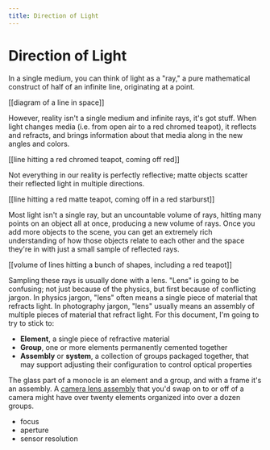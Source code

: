 ```yaml
---
title: Direction of Light
---
```

# Direction of Light

In a single medium, you can think of light as a "ray," a pure mathematical
construct of half of an infinite line, originating at a point.

[[diagram of a line in space]]

However, reality isn't a single medium and infinite rays, it's got stuff.
When light changes media (i.e. from open air to a red chromed teapot),
it reflects and refracts, and brings information about that media along in
the new angles and colors.

[[line hitting a red chromed teapot, coming off red]]

Not everything in our reality is perfectly reflective; matte objects scatter
their reflected light in multiple directions.

[[line hitting a red matte teapot, coming off in a red starburst]]

Most light isn't a single ray, but an uncountable volume of rays, hitting many
points on an object all at once, producing a new volume of rays. Once you add
more objects to the scene, you can get an extremely rich understanding of
how those objects relate to each other and the space they're in with just a
small sample of reflected rays.

[[volume of lines hitting a bunch of shapes, including a red teapot]]

Sampling these rays is usually done with a lens.
"Lens" is going to be confusing; not just because of the physics, but first
because of conflicting jargon. In physics jargon, "lens" often means a single
piece of material that refracts light. In photography jargon, "lens" usually
means an assembly of multiple pieces of material that refract light.
For this document, I'm going to try to stick to:

* **Element**, a single piece of refractive material
* **Group**, one or more elements permanently cemented together
* **Assembly** or **system**, a collection of groups packaged together,
  that may support adjusting their configuration to control optical properties

The glass part of a monocle is an element and a group, and with a frame it's
an assembly. A [camera lens assembly][big_boi]
that you'd swap on to or off of a camera
might have
over twenty elements organized into over a dozen groups.

[big_boi]: https://global.canon/en/c-museum/product/ef469.html

* focus
* aperture
* sensor resolution
